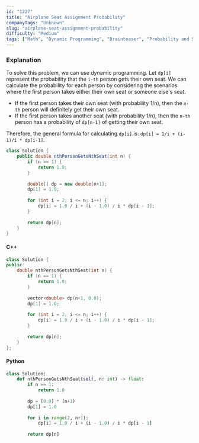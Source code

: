 ```yaml
---
id: "1227"
title: "Airplane Seat Assignment Probability"
companyTags: "Unknown"
slug: "airplane-seat-assignment-probability"
difficulty: "Medium"
tags: ["Math", "Dynamic Programming", "Brainteaser", "Probability and Statistics"]
---
```


### Explanation
To solve this problem, we can use dynamic programming. Let `dp[i]` represent the probability that the `i-th` person gets their own seat. We can calculate the probability for each person by considering the scenarios where the first person takes either their own seat or someone else's seat.

- If the first person takes their own seat (with probability 1/n), then the `n-th` person will definitely get their own seat.
- If the first person takes another seat (with probability 1/n), then the `n-th` person has a probability of `dp[n-1]` of getting their own seat.

Therefore, the general formula for calculating `dp[i]` is: `dp[i] = 1/i + (i-1)/i * dp[i-1]`.

```java
class Solution {
    public double nthPersonGetsNthSeat(int n) {
        if (n == 1) {
            return 1.0;
        }
        
        double[] dp = new double[n+1];
        dp[1] = 1.0;
        
        for (int i = 2; i <= n; i++) {
            dp[i] = 1.0 / i + (i - 1.0) / i * dp[i - 1];
        }
        
        return dp[n];
    }
}
```

#### C++
```cpp
class Solution {
public:
    double nthPersonGetsNthSeat(int n) {
        if (n == 1) {
            return 1.0;
        }
        
        vector<double> dp(n+1, 0.0);
        dp[1] = 1.0;
        
        for (int i = 2; i <= n; i++) {
            dp[i] = 1.0 / i + (i - 1.0) / i * dp[i - 1];
        }
        
        return dp[n];
    }
};
```

#### Python
```python
class Solution:
    def nthPersonGetsNthSeat(self, n: int) -> float:
        if n == 1:
            return 1.0
        
        dp = [0.0] * (n+1)
        dp[1] = 1.0
        
        for i in range(2, n+1):
            dp[i] = 1.0 / i + (i - 1.0) / i * dp[i - 1]
        
        return dp[n]
```